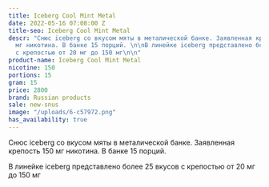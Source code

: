 ```yaml
---
title: Iceberg Cool Mint Metal
date: 2022-05-16 07:08:00 Z
title-seo: Iceberg Cool Mint Metal
descr: "Снюс iceberg со вкусом мяты в металической банке. Заявленная крепость 150
  мг никотина. В банке 15 порций. \n\nВ линейке iceberg представлено более 25 вкусов
  с крепостью от 20 мг до 150 мг\n\n"
product-name: Iceberg Cool Mint Metal
nicotine: 150
portions: 15
gram: 15
price: 2800
brand: Russian products
sale: new-snus
image: "/uploads/6-c57972.png"
has_availability: true
---
```


Снюс iceberg со вкусом мяты в металической банке. Заявленная крепость 150 мг никотина. В банке 15 порций. 

В линейке iceberg представлено более 25 вкусов с крепостью от 20 мг до 150 мг

